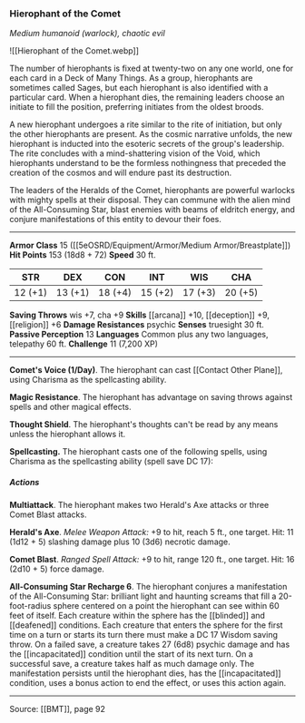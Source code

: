 ### Hierophant of the Comet
_Medium humanoid (warlock), chaotic evil_

![[Hierophant of the Comet.webp]]

The number of hierophants is fixed at twenty-two on any one world, one for each card in a Deck of Many Things. As a group, hierophants are sometimes called Sages, but each hierophant is also identified with a particular card. When a hierophant dies, the remaining leaders choose an initiate to fill the position, preferring initiates from the oldest broods.

A new hierophant undergoes a rite similar to the rite of initiation, but only the other hierophants are present. As the cosmic narrative unfolds, the new hierophant is inducted into the esoteric secrets of the group's leadership. The rite concludes with a mind-shattering vision of the Void, which hierophants understand to be the formless nothingness that preceded the creation of the cosmos and will endure past its destruction.

The leaders of the Heralds of the Comet, hierophants are powerful warlocks with mighty spells at their disposal. They can commune with the alien mind of the All-Consuming Star, blast enemies with beams of eldritch energy, and conjure manifestations of this entity to devour their foes.




---

**Armor Class** 15 ([[5eOSRD/Equipment/Armor/Medium Armor/Breastplate]])
**Hit Points** 153 (18d8 + 72)
**Speed** 30 ft.

| STR     | DEX     | CON     | INT     | WIS     | CHA     |
|---------|---------|---------|---------|---------|---------|
| 12 (+1) | 13 (+1) | 18 (+4) | 15 (+2) | 17 (+3) | 20 (+5) |

**Saving Throws** wis +7, cha +9
**Skills** [[arcana]] +10, [[deception]] +9, [[religion]] +6
**Damage Resistances** psychic
**Senses** truesight 30 ft.
**Passive Perception** 13
**Languages** Common plus any two languages, telepathy 60 ft.
**Challenge** 11 (7,200 XP)

---

**Comet's Voice (1/Day)**. The hierophant can cast [[Contact Other Plane]], using Charisma as the spellcasting ability.

**Magic Resistance**. The hierophant has advantage on saving throws against spells and other magical effects.

**Thought Shield**. The hierophant's thoughts can't be read by any means unless the hierophant allows it.

**Spellcasting.** The hierophant casts one of the following spells, using Charisma as the spellcasting ability (spell save DC 17):

##### Actions
**Multiattack**. The hierophant makes two Herald's Axe attacks or three Comet Blast attacks.

**Herald's Axe**. _Melee Weapon Attack:_ +9 to hit, reach 5 ft., one target. Hit: 11 (1d12 + 5) slashing damage plus 10 (3d6) necrotic damage.

**Comet Blast**. _Ranged Spell Attack:_ +9 to hit, range 120 ft., one target. Hit: 16 (2d10 + 5) force damage.

**All-Consuming Star Recharge 6**. The hierophant conjures a manifestation of the All-Consuming Star: brilliant light and haunting screams that fill a 20-foot-radius sphere centered on a point the hierophant can see within 60 feet of itself. Each creature within the sphere has the [[blinded]] and [[deafened]] conditions. Each creature that enters the sphere for the first time on a turn or starts its turn there must make a DC 17 Wisdom saving throw. On a failed save, a creature takes 27 (6d8) psychic damage and has the [[incapacitated]] condition until the start of its next turn. On a successful save, a creature takes half as much damage only. The manifestation persists until the hierophant dies, has the [[incapacitated]] condition, uses a bonus action to end the effect, or uses this action again.


---

Source: [[BMT]], page 92